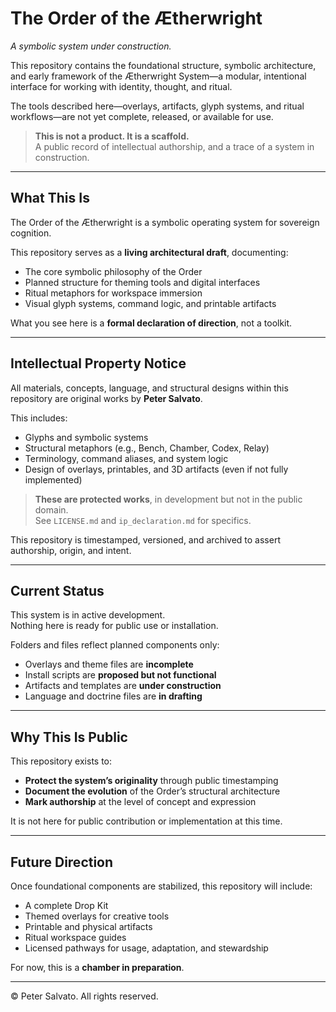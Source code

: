 # The Order of the Ætherwright  
*A symbolic system under construction.*

This repository contains the foundational structure, symbolic architecture, and early framework of the Ætherwright System—a modular, intentional interface for working with identity, thought, and ritual.

The tools described here—overlays, artifacts, glyph systems, and ritual workflows—are not yet complete, released, or available for use.

> **This is not a product. It is a scaffold.**  
> A public record of intellectual authorship, and a trace of a system in construction.

---

## What This Is

The Order of the Ætherwright is a symbolic operating system for sovereign cognition.

This repository serves as a **living architectural draft**, documenting:
- The core symbolic philosophy of the Order
- Planned structure for theming tools and digital interfaces
- Ritual metaphors for workspace immersion
- Visual glyph systems, command logic, and printable artifacts

What you see here is a **formal declaration of direction**, not a toolkit.

---

## Intellectual Property Notice

All materials, concepts, language, and structural designs within this repository are original works by **Peter Salvato**.

This includes:
- Glyphs and symbolic systems
- Structural metaphors (e.g., Bench, Chamber, Codex, Relay)
- Terminology, command aliases, and system logic
- Design of overlays, printables, and 3D artifacts (even if not fully implemented)

> **These are protected works**, in development but not in the public domain.  
> See `LICENSE.md` and `ip_declaration.md` for specifics.

This repository is timestamped, versioned, and archived to assert authorship, origin, and intent.

---

## Current Status

This system is in active development.  
Nothing here is ready for public use or installation.

Folders and files reflect planned components only:
- Overlays and theme files are **incomplete**
- Install scripts are **proposed but not functional**
- Artifacts and templates are **under construction**
- Language and doctrine files are **in drafting**

---

## Why This Is Public

This repository exists to:
- **Protect the system’s originality** through public timestamping
- **Document the evolution** of the Order’s structural architecture
- **Mark authorship** at the level of concept and expression

It is not here for public contribution or implementation at this time.

---

## Future Direction

Once foundational components are stabilized, this repository will include:
- A complete Drop Kit
- Themed overlays for creative tools
- Printable and physical artifacts
- Ritual workspace guides
- Licensed pathways for usage, adaptation, and stewardship

For now, this is a **chamber in preparation**.

---

© Peter Salvato. All rights reserved.
